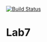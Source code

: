 [![Build Status](https://travis-ci.org/DmGrushin/Lab7.svg?branch=main)](https://travis-ci.org/DmGrushin/Lab7)

# Lab7